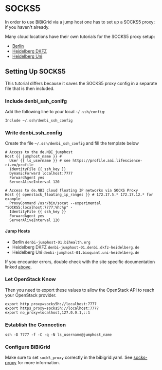 # SOCKS5

In order to use BiBiGrid via a jump host one has to set up a SOCKS5 proxy; if you haven't already.

Many cloud locations have their own tutorials for the SOCKS5 proxy setup:
- [Berlin](https://cloud.denbi.de/wiki/Compute_Center/Berlin/#setting-up-a-socks-proxy)
- [Heidelberg DKFZ](https://cloud.denbi.de/wiki/Compute_Center/Heidelberg-DKFZ/#setting-up-a-socks-proxy)
- [Heidelberg Uni](https://cloud.denbi.de/wiki/Compute_Center/Heidelberg/#setting-up-a-socks-proxy)

## Setting Up SOCKS5

This tutorial differs because it saves the SOCKS5 proxy config in a separate file that is then included.

### Include denbi_ssh_conifg
Add the following line to your local `~/.ssh/config`:

```
Include ~/.ssh/denbi_ssh_config
```


### Write denbi_ssh_config
Create the file `~/.ssh/denbi_ssh_config` and fill the template below

```
# Access to the de.NBI jumphost
Host {{ jumphost_name }} # 
  User {{ ls_username }} # see https://profile.aai.lifescience-ri.eu/profile
  IdentityFile {{ ssh_key }}
  DynamicForward localhost:7777
  ForwardAgent yes
  ServerAliveInterval 120

# Access to de.NBI cloud floating IP networks via SOCKS Proxy
Host {{ openstack_floating_ip_ranges }} # 172.17.5.* 172.17.12.* for example
  ProxyCommand /usr/bin/socat --experimental "SOCKS5:localhost:7777:%h:%p" -
  IdentityFile {{ ssh_key }}
  ForwardAgent yes
  ServerAliveInterval 120
```

#### Jump Hosts

- Berlin `denbi-jumphost-01.bihealth.org`
- Heidelberg DKFZ `denbi-jumphost-01.denbi.dkfz-heidelberg.de`
- Heidelberg Uni `denbi-jumphost-01.bioquant.uni-heidelberg.de`

If you encounter errors, double check with the site specific documentation linked [above](#socks5).

### Let OpenStack Know
Then you need to export these values to allow the OpenStack API to reach your OpenStack provider.

```shell
export http_proxy=socks5h://localhost:7777
export https_proxy=socks5h://localhost:7777
export no_proxy=localhost,127.0.0.1,::1
```

### Establish the Connection

```shell
ssh -D 7777 -f -C -q -N ls_username@jumphost_name
```

### Configure BiBiGrid

Make sure to set `sock5_proxy` correctly in the bibigrid.yaml.
See [socks-proxy](../features/configuration.md#socks-proxy) for more information.